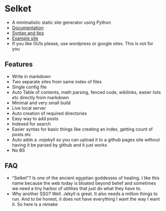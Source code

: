# Selket

- A minimalistic static site generator using Python
- [Documentation](https://subhadityamukherjee.github.io/selket/)
- [Syntax and tips](https://github.com/SubhadityaMukherjee/selket/blob/master/syntax.pdf)
- [Example site](https://www.subhadityamukherjee.me)
- If you like GUIs please, use wordpress or google sites. This is not for you

## Features
- Write in markdown
- Two separate sites from same index of files
- Single config file
- Auto Table of contents, math parsing, fenced code, wikilinks, easier lists etc directly from markdown
- Minimal and very small build
- Live local server
- Auto creation of required directories
- Easy way to add posts
- Indexed for search
- Easier syntax for basic things like creating an index, getting count of posts etc
- Auto adds a .nojekyll so you can upload it to a github pages site without having it be parsed by github and it just works
- No BS

## FAQ
- "Selket"? Is one of the ancient egyptian goddesses of healing. I like this name because the web today is bloated beyond belief and sometimes we need a tiny harbor of utilities that just do what they have to. 
- Why another SSG? Well. Jekyll is great. It also needs a million things to run. And to be honest, it does not have everything I want the way I want it. So here is a remake

